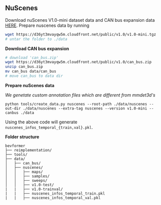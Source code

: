 

## NuScenes
Download nuScenes V1.0-mini dataset data  and CAN bus expansion data [HERE](https://www.nuscenes.org/download). Prepare nuscenes data by running

```sh
wget https://d36yt3mvayqw5m.cloudfront.net/public/v1.0/v1.0-mini.tgz
# untar the folder to ./data
```

**Download CAN bus expansion**
```sh
# download 'can_bus.zip'
wget https://d36yt3mvayqw5m.cloudfront.net/public/v1.0/can_bus.zip
unzip can_bus.zip
mv can_bus data/can_bus 
# move can_bus to data dir
```

**Prepare nuScenes data**

*We genetate custom annotation files which are different from mmdet3d's*
```
python tools/create_data.py nuscenes --root-path ./data/nuscenes --out-dir ./data/nuscenes --extra-tag nuscenes --version v1.0-mini --canbus ./data
```

Using the above code will generate `nuscenes_infos_temporal_{train,val}.pkl`.

**Folder structure**
```
bevformer
├── reimplementation/
├── tools/
├── data/
│   ├── can_bus/
│   ├── nuscenes/
│   │   ├── maps/
│   │   ├── samples/
│   │   ├── sweeps/
│   │   ├── v1.0-test/
|   |   ├── v1.0-trainval/
|   |   ├── nuscenes_infos_temporal_train.pkl
|   |   ├── nuscenes_infos_temporal_val.pkl
```

